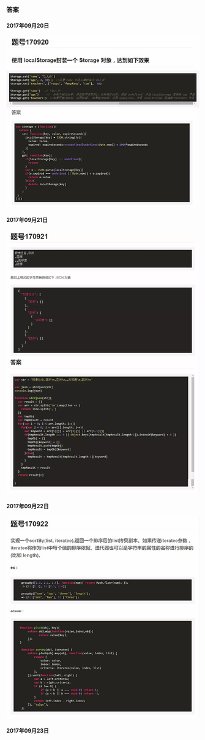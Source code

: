 ### 答案

#### 2017年09月20日
<img src="./answer/2017-09-20.jpg" alt="">

#### 2017年09月21日
<img src="./answer/2017-09-21.jpg" alt="">

#### 2017年09月22日
<img src="./answer/2017-09-22.jpg" alt="">

#### 2017年09月23日
